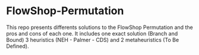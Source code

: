 # FlowShop-Permutation
This repo presents differents solutions to the FlowShop Permutation and the pros and cons of each one.
It includes one exact solution (Branch and Bound) 3 heuristics (NEH - Palmer - CDS) and 2 metaheuristics (To Be Defined).

